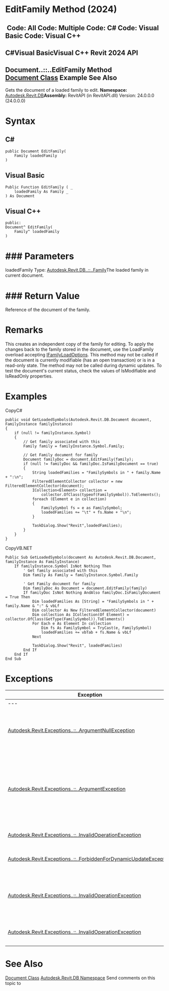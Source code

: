 # EditFamily Method (2024)

﻿
 Code: All Code: Multiple Code: C# Code: Visual Basic Code: Visual C++   
---  
C#Visual BasicVisual C++
Revit 2024 API  
---  
Document..::..EditFamily Method   
[Document Class](db03274b-a107-aa32-9034-f3e0df4bb1ec.md "Document Class") Example See Also  
---  
Gets the document of a loaded family to edit.
**Namespace:** [Autodesk.Revit.DB](87546ba7-461b-c646-cbb1-2cb8f5bff8b2.md "Autodesk.Revit.DB Namespace")**Assembly:** RevitAPI (in RevitAPI.dll) Version: 24.0.0.0 (24.0.0.0)
# Syntax
C#  
---  
```text
public Document EditFamily(
	Family loadedFamily
)
```
  
Visual Basic  
---  
```text
Public Function EditFamily ( _
	loadedFamily As Family _
) As Document
```
  
Visual C++  
---  
```text
public:
Document^ EditFamily(
	Family^ loadedFamily
)
```
  
# ### Parameters
loadedFamily
    Type: [Autodesk.Revit.DB..::..Family](f51d019d-6ff3-692b-d1d2-b497cab564de.md "Family Class")The loaded family in current document.
# ### Return Value
Reference of the document of the family.
# Remarks
This creates an independent copy of the family for editing. To apply the changes back to the family stored in the document, use the LoadFamily overload accepting [IFamilyLoadOptions](d447ed92-74e1-2125-dd0a-38a5ae85ce53.md "IFamilyLoadOptions Interface"). 
This method may not be called if the document is currently modifiable (has an open transaction) or is in a read-only state. The method may not be called during dynamic updates. To test the document's current status, check the values of IsModifiable and IsReadOnly properties.
# Examples
CopyC#
```text
public void GetLoadedSymbols(Autodesk.Revit.DB.Document document, FamilyInstance familyInstance)
{
    if (null != familyInstance.Symbol)
    {
        // Get family associated with this
        Family family = familyInstance.Symbol.Family;

        // Get Family document for family
        Document familyDoc = document.EditFamily(family);
        if (null != familyDoc && familyDoc.IsFamilyDocument == true)
        {
            String loadedFamilies = "FamilySymbols in " + family.Name + ":\n";
            FilteredElementCollector collector = new FilteredElementCollector(document);
            ICollection<Element> collection = 
                collector.OfClass(typeof(FamilySymbol)).ToElements();
            foreach (Element e in collection)
            {
                FamilySymbol fs = e as FamilySymbol;
                loadedFamilies += "\t" + fs.Name + "\n";
            }

            TaskDialog.Show("Revit",loadedFamilies);
        }
    }
}
```

CopyVB.NET
```text
Public Sub GetLoadedSymbols(document As Autodesk.Revit.DB.Document, familyInstance As FamilyInstance)
    If familyInstance.Symbol IsNot Nothing Then
        ' Get family associated with this
        Dim family As Family = familyInstance.Symbol.Family

        ' Get Family document for family
        Dim familyDoc As Document = document.EditFamily(family)
        If familyDoc IsNot Nothing AndAlso familyDoc.IsFamilyDocument = True Then
            Dim loadedFamilies As [String] = "FamilySymbols in " + family.Name & ":" & vbLf
            Dim collector As New FilteredElementCollector(document)
            Dim collection As ICollection(Of Element) = collector.OfClass(GetType(FamilySymbol)).ToElements()
            For Each e As Element In collection
                Dim fs As FamilySymbol = TryCast(e, FamilySymbol)
                loadedFamilies += vbTab + fs.Name & vbLf
            Next

            TaskDialog.Show("Revit", loadedFamilies)
        End If
    End If
End Sub
```

# Exceptions
| Exception | Condition |
| --- | --- |
| --- | --- |
| [Autodesk.Revit.Exceptions..::..ArgumentNullException](631e1424-60f4-929b-4e52-dda9dcd26316.md "ArgumentNullException Class") | Thrown when the input argument-"loadedFamily"-is nullNothingnullptra null reference (Nothing in Visual Basic). |
| [Autodesk.Revit.Exceptions..::..ArgumentException](2e6e4206-97a8-dd4b-df5d-4269f4bb6088.md "ArgumentException Class") | Thrown when the input argument-"loadedFamily"-is an in-place family or a non-editable family. (This can be checked with the IsInPlace and IsEditable properties of the Family class. |
| [Autodesk.Revit.Exceptions..::..InvalidOperationException](9e715f03-3884-e539-4dd6-8d7545733adc.md "InvalidOperationException Class") | Thrown when the family is already being edited. |
| [Autodesk.Revit.Exceptions..::..ForbiddenForDynamicUpdateException](c5b911f6-1e8f-2cd4-6965-286f41221fe0.md "ForbiddenForDynamicUpdateException Class") | Thrown if this method is called during dynamic update. |
| [Autodesk.Revit.Exceptions..::..InvalidOperationException](9e715f03-3884-e539-4dd6-8d7545733adc.md "InvalidOperationException Class") | Thrown if this method is called while the document is modifiable (i.e. it has an unfinished transaction.) |
| [Autodesk.Revit.Exceptions..::..InvalidOperationException](9e715f03-3884-e539-4dd6-8d7545733adc.md "InvalidOperationException Class") | Thrown if this method is currently in a read-only state. |

# See Also
[Document Class](db03274b-a107-aa32-9034-f3e0df4bb1ec.md "Document Class")
[Autodesk.Revit.DB Namespace](87546ba7-461b-c646-cbb1-2cb8f5bff8b2.md "Autodesk.Revit.DB Namespace")
Send comments on this topic to 